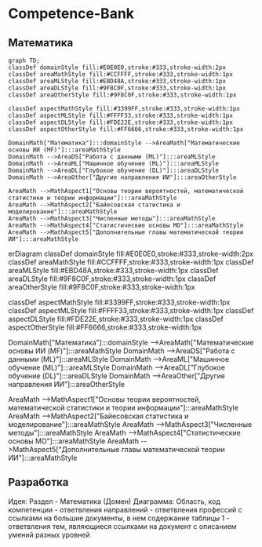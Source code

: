 # Competence-Bank
## Математика
```mermaid
graph TD;
classDef domainStyle fill:#E0E0E0,stroke:#333,stroke-width:2px
classDef areaMathStyle fill:#CCFFFF,stroke:#333,stroke-width:1px
classDef areaMLStyle fill:#EBD48A,stroke:#333,stroke-width:1px
classDef areaDLStyle fill:#9F8C0F,stroke:#333,stroke-width:1px
classDef areaOtherStyle fill:#9F8C0F,stroke:#333,stroke-width:1px

classDef aspectMathStyle fill:#3399FF,stroke:#333,stroke-width:1px
classDef aspectMLStyle fill:#FFFF33,stroke:#333,stroke-width:1px
classDef aspectDLStyle fill:#FDE22E,stroke:#333,stroke-width:1px
classDef aspectOtherStyle fill:#FF6666,stroke:#333,stroke-width:1px

DomainMath["Математика"]:::domainStyle -->AreaMath["Математические основы ИИ (MF)"]:::areaMathStyle
DomainMath -->AreaDS["Работа с данными (ML)"]:::areaMLStyle
DomainMath -->AreaML["Машинное обучение (ML)"]:::areaMLStyle
DomainMath -->AreaDL["Глубокое обучение (DL)"]:::areaDLStyle
DomainMath -->AreaOther["Другие направления ИИ"]:::areaOtherStyle

AreaMath -->MathAspect1["Основы теории вероятностей, математической статистики и теории информации"]:::areaMathStyle
AreaMath -->MathAspect2["Байесовская статистика и моделирование"]:::areaMathStyle
AreaMath -->MathAspect3["Численные методы"]:::areaMathStyle
AreaMath -->MathAspect4["Статистические основы МО"]:::areaMathStyle
AreaMath -->MathAspect5["Дополнительные главы математической теории ИИ"]:::areaMathStyle
```
erDiagram
classDef domainStyle fill:#E0E0E0,stroke:#333,stroke-width:2px
classDef areaMathStyle fill:#CCFFFF,stroke:#333,stroke-width:1px
classDef areaMLStyle fill:#EBD48A,stroke:#333,stroke-width:1px
classDef areaDLStyle fill:#9F8C0F,stroke:#333,stroke-width:1px
classDef areaOtherStyle fill:#9F8C0F,stroke:#333,stroke-width:1px

classDef aspectMathStyle fill:#3399FF,stroke:#333,stroke-width:1px
classDef aspectMLStyle fill:#FFFF33,stroke:#333,stroke-width:1px
classDef aspectDLStyle fill:#FDE22E,stroke:#333,stroke-width:1px
classDef aspectOtherStyle fill:#FF6666,stroke:#333,stroke-width:1px

DomainMath["Математика"]:::domainStyle -->AreaMath["Математические основы ИИ (MF)"]:::areaMathStyle
DomainMath -->AreaDS["Работа с данными (ML)"]:::areaMLStyle
DomainMath -->AreaML["Машинное обучение (ML)"]:::areaMLStyle
DomainMath -->AreaDL["Глубокое обучение (DL)"]:::areaDLStyle
DomainMath -->AreaOther["Другие направления ИИ"]:::areaOtherStyle

AreaMath -->MathAspect1["Основы теории вероятностей, математической статистики и теории информации"]:::areaMathStyle
AreaMath -->MathAspect2["Байесовская статистика и моделирование"]:::areaMathStyle
AreaMath -->MathAspect3["Численные методы"]:::areaMathStyle
AreaMath -->MathAspect4["Статистические основы МО"]:::areaMathStyle
AreaMath -->MathAspect5["Дополнительные главы математической теории ИИ"]:::areaMathStyle
## Разработка

Идея:
Раздел - Математика (Домен)
Диаграмма:
  Область, код компетенции - ответвления направлений - ответвления профессий с ссылками на большие документы, в нем содержание таблицы 1 - ответвления тем, являющиеся ссылками на документ с описанием умений разных уровней

